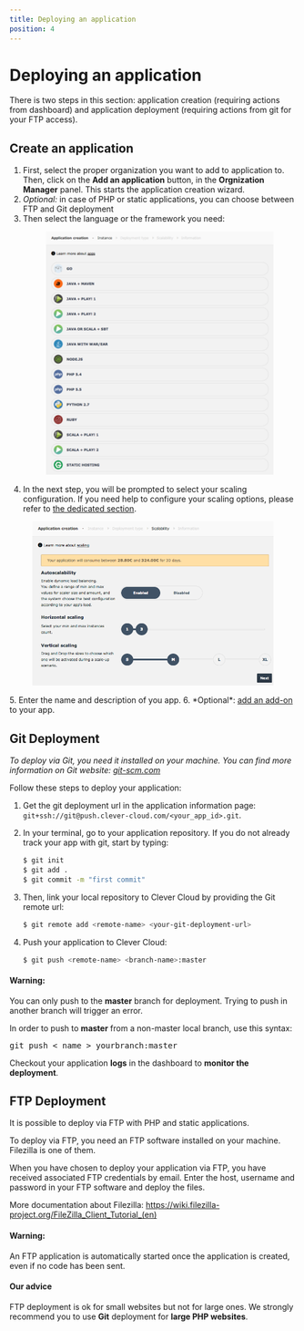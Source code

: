 ```yaml
---
title: Deploying an application
position: 4
---
```


# Deploying an application

There is two steps in this section: application creation (requiring actions from dashboard) and application deployment (requiring actions from git for your FTP access).

## Create an application

1. First, select the proper organization you want to add to application to. Then, click on the **Add an application** button, in the **Orgnization Manager** panel. This starts the application creation wizard.
2. *Optional:* in case of PHP or static applications, you can choose between FTP and Git deployment
3. Then select the language or the framework you need:  <figure class="cc-content-img"><img src="/assets/images/javawarapp.png"></figure>
4. In the next step, you will be prompted to select your scaling configuration. If you need help to configure your scaling options, please refer to <a href="/clever-cloud-overview/scaling/">the dedicated section</a>.
<figure class="cc-content-img">
  <img src="/assets/images/appcreationscaling.png"/>
</figure>
5. Enter the name and description of you app.
6. *Optional*: <a href="/databases-and-services/add-service/">add an add-on</a> to your app.



## Git Deployment
*To deploy via Git, you need it installed on your machine. You can find more information on Git website: <a href="http://git-scm.com">git-scm.com</a>*  

Follow these steps to deploy your application:

1. Get the git deployment url in the application information page: ``git+ssh://git@push.clever-cloud.com/<your_app_id>.git``.  
2. In your terminal, go to your application repository. If you do not already track your app with git, start by typing:

	```bash
	$ git init
	$ git add .
	$ git commit -m "first commit"
	```

3. Then, link your local repository to Clever Cloud by providing the Git remote url:

	```bash
	$ git remote add <remote-name> <your-git-deployment-url>
	```

4. Push your application to Clever Cloud:

	```bash
	$ git push <remote-name> <branch-name>:master
	```

  <div class="alert alert-hot-problems">
    <h4>Warning:</h4>
    <p>You can only push to the <strong>master</strong> branch for deployment. Trying to push in another branch will trigger an error.</p>
    <p>In order to push to <strong>master</strong> from a non-master local branch, use this syntax:</p>
    <pre>git push &lt; name &gt; yourbranch:master</pre>
  </div>
  
  Checkout your application <b>logs</b> in the dashboard to <b>monitor the deployment</b>.

## FTP Deployment

It is possible to deploy via FTP with PHP and static applications.  

To deploy via FTP, you need an FTP software installed on your machine. Filezilla is one of them.

When you have chosen to deploy your application via FTP, you have received associated FTP credentials by email. Enter the host, username and password in your FTP software and deploy the files.

More documentation about Filezilla: <a href="https://wiki.filezilla-project.org/FileZilla_Client_Tutorial_(en)" target="_blank">https://wiki.filezilla-project.org/FileZilla_Client_Tutorial_(en)</a>

<div class="alert alert-hot-problems">
  <h4>Warning:</h4>
  <p>An FTP application is automatically started once the application is created, even if no code has been sent.</p>
</div>

<div class="alert alert-hot-problems">
  <h4>Our advice</h4>
  <p>FTP deployment is ok for small websites but not for large ones. We strongly recommend you to use <b>Git</b> deployment for <b>large PHP websites</b>.</p>
</div>

